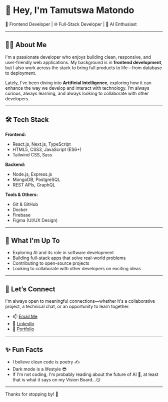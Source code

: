 # 👋 Hey, I'm Tamutswa Matondo

🚀 Frontend Developer | 🌐 Full-Stack Developer | 🤖 AI Enthusiast

---

## 👨‍💻 About Me

I'm a passionate developer who enjoys building clean, responsive, and user-friendly web applications. My background is in **frontend development**, but I also work across the stack to bring full products to life—from database to deployment.

Lately, I've been diving into **Artificial Intelligence**, exploring how it can enhance the way we develop and interact with technology. I’m always curious, always learning, and always looking to collaborate with other developers.

---

## 🛠 Tech Stack

**Frontend:**
- React.js, Next.js, TypeScript
- HTML5, CSS3, JavaScript (ES6+)
- Tailwind CSS, Sass

**Backend:**
- Node.js, Express.js
- MongoDB, PostgreSQL
- REST APIs, GraphQL

**Tools & Others:**
- Git & GitHub
- Docker
- Firebase
- Figma (UI/UX Design)

---

## 🔭 What I'm Up To

- Exploring AI and its role in software development
- Building full-stack apps that solve real-world problems
- Contributing to open-source projects
- Looking to collaborate with other developers on exciting ideas

---

## 🤝 Let’s Connect

I'm always open to meaningful connections—whether it's a collaborative project, a technical chat, or an opportunity to learn together.

- 📫 [Email Me](mailto:tamutswa.matondo04@gmail.com)
- 💼 [LinkedIn](https://www.linkedin.com/in/tamutswa-matondo)
- 🧠 [Portfolio](https://tamutswamatondo.dev)

---

## ✨ Fun Facts

- I believe clean code is poetry ✍️
- Dark mode is a lifestyle 😎
- If I'm not coding, I'm probably reading about the future of AI 🚀, at least that is what it says on my Vision Board...😏

---

Thanks for stopping by! 🌟
